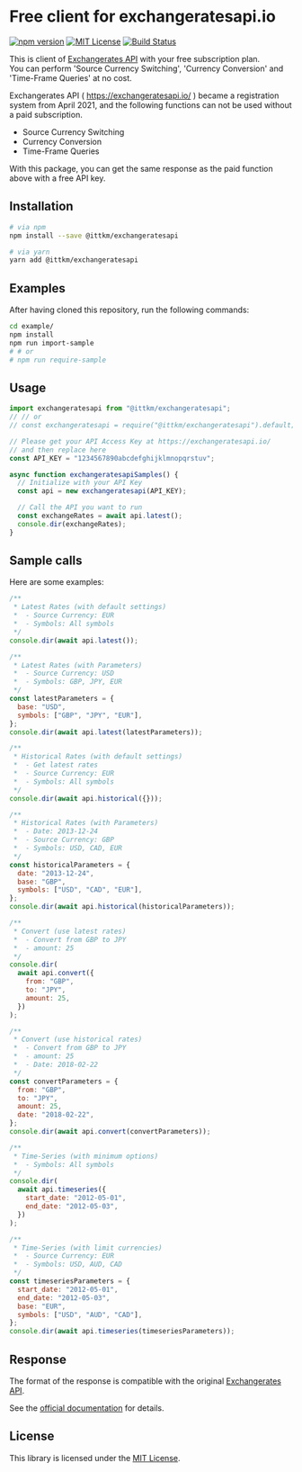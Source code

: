 # Free client for exchangeratesapi.io

[![npm version](https://img.shields.io/npm/v/@ittkm/exchangeratesapi.svg)](https://www.npmjs.com/package/exchangeratesapi)
[![MIT License](http://img.shields.io/badge/license-MIT-blue.svg?style=flat)](./LICENSE)
[![Build Status](https://travis-ci.org/itTkm/exchangeratesapi.svg?branch=main)](https://travis-ci.org/itTkm/exchangeratesapi)

This is client of [Exchangerates API](https://exchangeratesapi.io/) with your free subscription plan.  
You can perform 'Source Currency Switching', 'Currency Conversion' and 'Time-Frame Queries' at no cost.

Exchangerates API ( https://exchangeratesapi.io/ ) became a registration system from April 2021, and the following functions can not be used without a paid subscription.

- Source Currency Switching
- Currency Conversion
- Time-Frame Queries

With this package, you can get the same response as the paid function above with a free API key.

## Installation

```bash
# via npm
npm install --save @ittkm/exchangeratesapi

# via yarn
yarn add @ittkm/exchangeratesapi
```

## Examples

After having cloned this repository, run the following commands:

```bash
cd example/
npm install
npm run import-sample
# # or
# npm run require-sample
```

## Usage

```js
import exchangeratesapi from "@ittkm/exchangeratesapi";
// // or
// const exchangeratesapi = require("@ittkm/exchangeratesapi").default;

// Please get your API Access Key at https://exchangeratesapi.io/
// and then replace here
const API_KEY = "1234567890abcdefghijklmnopqrstuv";

async function exchangeratesapiSamples() {
  // Initialize with your API Key
  const api = new exchangeratesapi(API_KEY);

  // Call the API you want to run
  const exchangeRates = await api.latest();
  console.dir(exchangeRates);
}
```

## Sample calls

Here are some examples:

```js
/**
 * Latest Rates (with default settings)
 *  - Source Currency: EUR
 *  - Symbols: All symbols
 */
console.dir(await api.latest());

/**
 * Latest Rates (with Parameters)
 *  - Source Currency: USD
 *  - Symbols: GBP, JPY, EUR
 */
const latestParameters = {
  base: "USD",
  symbols: ["GBP", "JPY", "EUR"],
};
console.dir(await api.latest(latestParameters));

/**
 * Historical Rates (with default settings)
 *  - Get latest rates
 *  - Source Currency: EUR
 *  - Symbols: All symbols
 */
console.dir(await api.historical({}));

/**
 * Historical Rates (with Parameters)
 *  - Date: 2013-12-24
 *  - Source Currency: GBP
 *  - Symbols: USD, CAD, EUR
 */
const historicalParameters = {
  date: "2013-12-24",
  base: "GBP",
  symbols: ["USD", "CAD", "EUR"],
};
console.dir(await api.historical(historicalParameters));

/**
 * Convert (use latest rates)
 *  - Convert from GBP to JPY
 *  - amount: 25
 */
console.dir(
  await api.convert({
    from: "GBP",
    to: "JPY",
    amount: 25,
  })
);

/**
 * Convert (use historical rates)
 *  - Convert from GBP to JPY
 *  - amount: 25
 *  - Date: 2018-02-22
 */
const convertParameters = {
  from: "GBP",
  to: "JPY",
  amount: 25,
  date: "2018-02-22",
};
console.dir(await api.convert(convertParameters));

/**
 * Time-Series (with minimum options)
 *  - Symbols: All symbols
 */
console.dir(
  await api.timeseries({
    start_date: "2012-05-01",
    end_date: "2012-05-03",
  })
);

/**
 * Time-Series (with limit currencies)
 *  - Source Currency: EUR
 *  - Symbols: USD, AUD, CAD
 */
const timeseriesParameters = {
  start_date: "2012-05-01",
  end_date: "2012-05-03",
  base: "EUR",
  symbols: ["USD", "AUD", "CAD"],
};
console.dir(await api.timeseries(timeseriesParameters));
```

## Response

The format of the response is compatible with the original [Exchangerates API](https://exchangeratesapi.io/).

See the [official documentation](https://exchangeratesapi.io/documentation/) for details.

## License

This library is licensed under the [MIT License](./LICENSE).
